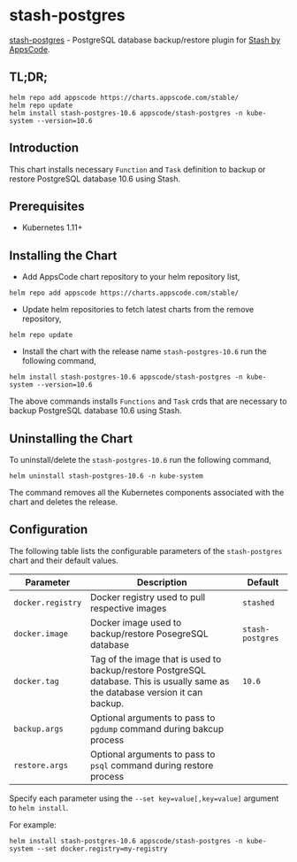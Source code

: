 # stash-postgres

[stash-postgres](https://github.com/stashed/stash-postgres) - PostgreSQL database backup/restore plugin for [Stash by AppsCode](https://appscode.com/products/stash/).

## TL;DR;

```console
helm repo add appscode https://charts.appscode.com/stable/
helm repo update
helm install stash-postgres-10.6 appscode/stash-postgres -n kube-system --version=10.6
```

## Introduction

This chart installs necessary `Function` and `Task` definition to backup or restore PostgreSQL database 10.6 using Stash.

## Prerequisites

- Kubernetes 1.11+

## Installing the Chart

- Add AppsCode chart repository to your helm repository list,

```console
helm repo add appscode https://charts.appscode.com/stable/
```

- Update helm repositories to fetch latest charts from the remove repository,

```console
helm repo update
```

- Install the chart with the release name `stash-postgres-10.6` run the following command,

```console
helm install stash-postgres-10.6 appscode/stash-postgres -n kube-system --version=10.6
```

The above commands installs `Functions` and `Task` crds that are necessary to backup PostgreSQL database 10.6 using Stash.

## Uninstalling the Chart

To uninstall/delete the `stash-postgres-10.6` run the following command,

```console
helm uninstall stash-postgres-10.6 -n kube-system
```

The command removes all the Kubernetes components associated with the chart and deletes the release.

## Configuration

The following table lists the configurable parameters of the `stash-postgres` chart and their default values.

|     Parameter     |                                                           Description                                                            |     Default      |
| ----------------- | -------------------------------------------------------------------------------------------------------------------------------- | ---------------- |
| `docker.registry` | Docker registry used to pull respective images                                                                                   | `stashed`        |
| `docker.image`    | Docker image used to backup/restore PosegreSQL database                                                                          | `stash-postgres` |
| `docker.tag`      | Tag of the image that is used to backup/restore PostgreSQL database. This is usually same as the database version it can backup. | `10.6`           |
| `backup.args`   | Optional arguments to pass to `pgdump` command  during bakcup process                                                            |                  |
| `restore.args`  | Optional arguments to pass to `psql` command during restore process                                                              |                  |

Specify each parameter using the `--set key=value[,key=value]` argument to `helm install`.

For example:

```console
helm install stash-postgres-10.6 appscode/stash-postgres -n kube-system --set docker.registry=my-registry
```
